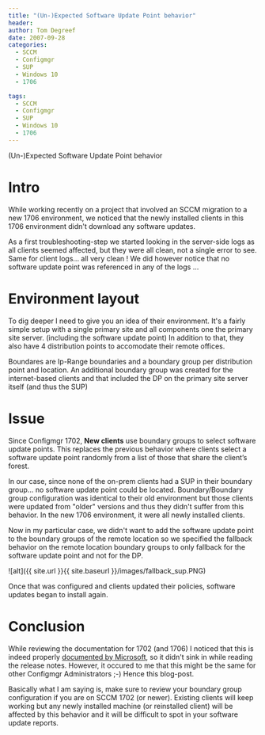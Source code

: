 ```yaml
---
title: "(Un-)Expected Software Update Point behavior"
header:
author: Tom Degreef
date: 2007-09-28
categories:
  - SCCM
  - Configmgr
  - SUP
  - Windows 10
  - 1706

tags:
  - SCCM
  - Configmgr
  - SUP
  - Windows 10
  - 1706
---
```


(Un-)Expected Software Update Point behavior

# Intro #

While working recently on a project that involved an SCCM migration to a new 1706 environment, we noticed that the newly installed clients in this 1706 environment didn't download any software updates.

As a first troubleshooting-step we started looking in the server-side logs as all clients seemed affected, but they were all clean, not a single error to see. Same for client logs... all very clean ! We did however notice that no software update point was referenced in any of the logs ...

# Environment layout #

To dig deeper I need to give you an idea of their environment. It's a fairly simple setup with a single primary site and all components one the primary site server. (including the software update point)
In addition to that, they also have 4 distribution points to accomodate their remote offices.

Boundares are Ip-Range boundaries and a boundary group per distribution point and location. An additional boundary group was created for the internet-based clients and that included the DP on the primary site server itself (and thus the SUP)

# Issue #

Since Configmgr 1702, **New clients** use boundary groups to select software update points. This replaces the previous behavior where clients select a software update point randomly from a list of those that share the client’s forest.

In our case, since none of the on-prem clients had a SUP in their boundary group... no software update point could be located. Boundary/Boundary group configuration was identical to their old environment but those clients were updated from "older" versions and thus they didn't suffer from this behavior. In the new 1706 environment, it were all newly installed clients.

Now in my particular case, we didn't want to add the software update point to the boundary groups of the remote location so we specified the fallback behavior on the remote location boundary groups to only fallback for the software update point and not for the DP.

![alt]({{ site.url }}{{ site.baseurl }}/images/fallback_sup.PNG)

Once that was configured and clients updated their policies, software updates began to install again.

# Conclusion #

While reviewing the documentation for 1702 (and 1706) I noticed that this is indeed properly [documented by Microsoft](https://docs.microsoft.com/en-us/sccm/core/servers/deploy/configure/boundary-groups#software-update-points), so it didn't sink in while reading the release notes.
However, it occured to me that this might be the same for other Configmgr Administrators ;-)  Hence this blog-post.

Basically what I am saying is, make sure to review your boundary group configuration if you are on SCCM 1702 (or newer). Existing clients will keep working but any newly installed machine (or reinstalled client) will be affected by this behavior and it will be difficult to spot in your software update reports.